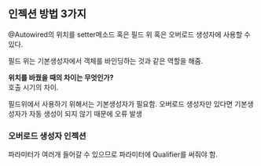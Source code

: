 ## 인젝션 방법 3가지
@Autowired의 위치를 setter메소드 혹은 필드 위 혹은 오버로드 생성자에 사용할 수 있다.

필드 위는 기본생성자에서 객체를 바인딩하는 것과 같은 역할을 해줌.

**위치를 바꿨을 때의 차이는 무엇인가?**           
호출 시기의 차이.

필드위에서 사용하기 위해서는 기본생성자가 필요함. 오버로드 생성자만 있다면 기본생성자가 자동 생성이 되지 않기 때문에 오류 발생

### 오버로드 생성자 인젝션
파라미터가 여러개 들어갈 수 있으므로 파라미터에 Qualifier를  써줘야 함.